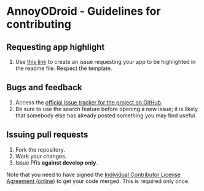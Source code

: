 AnnoyODroid - Guidelines for contributing
=========================================
Requesting app highlight
------------------------
1. Use [this link](https://github.com/Stoyicker/AnnoyODroid/issues/new?body=Please%20add%20the%20highlight-request%20label%20to%20this%20issue%20and%20assign%20it%20to%20Stoyicker.%0A%0ALink:%20{Link%20to%20(one%20of,%20in%20order%20of%20preference)%20Google%20Play,%20Amazon%20Appstore%20for%20Android,%20F-Droid,%20Aptoide,%20source%20code%3E}%20%0AImage:%20{Link%20to%20a%20512x512%20PNG%20image%20representing%20your%20app}&title=App%20highlight%20request:%20{your_app_name} "Request app highlight issue template") to create an issue requesting your
app to be highlighted in the readme file. Respect the template.

Bugs and feedback
-----------------
1. Access the [official issue tracker for the project on GitHub](https://github.com/Stoyicker/AnnoyODroid/issues "AnnoyODroid issues").
2. Be sure to use the search feature before opening a new issue; it is likely that somebody else has already posted something you may find useful.

Issuing pull requests
---------------------
1. Fork the repository.
2. Work your changes.
3. Issue PRs **against develop only**.

Note that you need to have signed the [Individual Contributor License Agreement (online)](https://docs.google.com/forms/d/1x9Dca8AKSxM4I_oZCLr3KJLfnfIJrZrBn17OvUcZjlQ/viewform "Individual Contributor License Agreement") to get your code merged. This is required only once.
